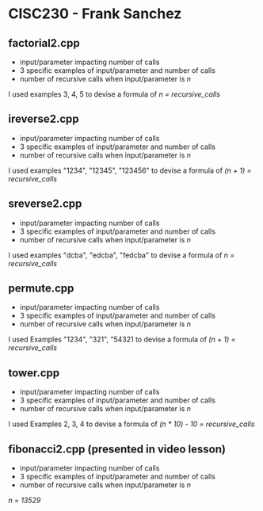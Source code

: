 # CISC230 - Frank Sanchez

## factorial2.cpp

- input/parameter impacting number of calls
- 3 specific examples of input/parameter and number of calls
- number of recursive calls when input/parameter is *n*

I used examples 3, 4, 5 to devise a formula of *n = recursive_calls*

## ireverse2.cpp

- input/parameter impacting number of calls
- 3 specific examples of input/parameter and number of calls
- number of recursive calls when input/parameter is *n*

I used examples "1234", "12345", "123456" to devise a formula of *(n + 1) = recursive_calls*
## sreverse2.cpp

- input/parameter impacting number of calls
- 3 specific examples of input/parameter and number of calls
- number of recursive calls when input/parameter is *n*

I used examples "dcba", "edcba", "fedcba" to devise a formula of *n = recursive_calls*
## permute.cpp

- input/parameter impacting number of calls
- 3 specific examples of input/parameter and number of calls
- number of recursive calls when input/parameter is *n*

I used Examples "1234", "321", "54321 to devise a formula of *(n + 1) = recursive_calls*
## tower.cpp

- input/parameter impacting number of calls
- 3 specific examples of input/parameter and number of calls
- number of recursive calls when input/parameter is *n*

I used Examples 2, 3, 4 to devise a formula of *(n * 10) - 10 = recursive_calls*
## fibonacci2.cpp (presented in video lesson)

- input/parameter impacting number of calls
- 3 specific examples of input/parameter and number of calls
- number of recursive calls when input/parameter is *n*

*n = 13529*
